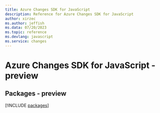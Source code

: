 ```yaml
---
title: Azure Changes SDK for JavaScript
description: Reference for Azure Changes SDK for JavaScript
author: xirzec
ms.author: jeffish
ms.data: 07/20/2023
ms.topic: reference
ms.devlang: javascript
ms.service: changes
---
```

# Azure Changes SDK for JavaScript - preview
## Packages - preview
[!INCLUDE [packages](changes-index.md)]